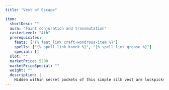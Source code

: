 ```yaml
---
title: "Vest of Escape"

item:
  shortDesc: ""
  aura: "Faint conjuration and transmutation"
  casterLevel: "4th"
  prerequisites:
    feats: ["{% feat_link craft-wondrous-item %}"]
    spells: ["{% spell_link knock %}", "{% spell_link grease %}"]
    special: []
  slot: ""
  marketPrice: 5200
  marketPriceSpecial: ""
  weight: ""
  description: |
    Hidden within secret pockets of this simple silk vest are lockpicks that provide a +4 competence bonus on {% skill_link open-lock %} checks. The vest also grants its wearer a +6 competence bonus on {% skill_link escape-artist %} checks.
---
```

